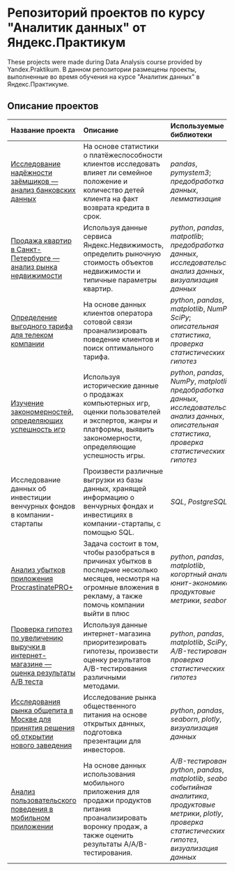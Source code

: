 # Репозиторий проектов по курсу "Аналитик данных" от Яндекс.Практикум 
These projects were made during Data Analysis course provided by Yandex.Praktikum.
В данном репозитории размещены проекты, выполненные во время обучения на курсе "Аналитик данных" в Яндекс.Практикуме.

## Описание проектов

| Название проекта | Описание | Используемые библиотеки | 
| :---------------------- | :---------------------- | :---------------------- |
| [Исследование надёжности заёмщиков — анализ банковских данных](https://github.com/aostanina/yandex-praktikum-projects/blob/main/01%20Предобработка%20данных/01%20Предобработка%20данных%20.ipynb) | На основе статистики о платёжеспособности клиентов исследовать влияет ли семейное положение и количество детей клиента на факт возврата кредита в срок.| *pandas*, *pymystem3*; *предобработка данных*, *лемматизация*|
| [Продажа квартир в Санкт-Петербурге — анализ рынка недвижимости](https://github.com/aostanina/yandex-praktikum-projects/blob/main/02%20Исследовательский%20анализ%20данных%20/02%20Исследовательский%20анализ%20данных%20.ipynb) | Используя данные сервиса Яндекс.Недвижимость, определить рыночную стоимость объектов недвижимости и типичные параметры квартир.| *python*, *pandas*, *matpotlib*; *предобработка данных*, *исследовательский анализ данных*, *визуализация данных* |
| [Определение выгодного тарифа для телеком компании](https://github.com/aostanina/yandex-praktikum-projects/blob/main/03%20Статистический%20анализ%20данных%20/03%20Статистический%20анализ%20данных%20.ipynb) | На основе данных клиентов оператора сотовой связи проанализировать поведение клиентов и поиск оптимального тарифа.| *python*, *pandas*, *matplotlib*, *NumPy*, *SciPy*; *описательная статистика*, *проверка статистических гипотез* |
| [Изучение закономерностей, определяющих успешность игр](https://github.com/aostanina/yandex-praktikum-projects/blob/main/04%20Сборный%20проект%201/04%20Сборный%20проект%20-%201%20.ipynb) | Используя исторические данные о продажах компьютерных игр, оценки пользователей и экспертов, жанры и платформы, выявить закономерности, определяющие успешность игры.| *python*, *pandas*, *NumPy*, *matplotlib*; *предобработка данных*, *исследовательский анализ данных*, *описательная статистика*, *проверка статистических гипотез* |
| Исследование данных об инвестиции венчурных фондов в компании-стартапы | Произвести различные выгрузки из базы данных, хранящей информацию о венчурных фондах и инвестициях в компании-стартапы, с помощью SQL. | *SQL*, *PostgreSQL* |
| [Анализ убытков приложения ProcrastinatePRO+](https://github.com/aostanina/yandex-praktikum-projects/blob/main/06%20Анализ%20бизнес-показателей%20/06%20Анализ%20бизнес-показателей%20.ipynb) | Задача состоит в том, чтобы разобраться в причинах убытков в последние несколько месяцев, несмотря на огромные вложения в рекламу, а также помочь компании выйти в плюс| *python*, *pandas*, *matplotlib*, *когортный анализ*, *юнит-экономика*, *продуктовые метрики*, *seaborn* |
| [Проверка гипотез по увеличению выручки в интернет-магазине — оценка результаты A/B теста ](https://github.com/aostanina/yandex-praktikum-projects/blob/main/07%20Принятие%20решений%20в%20бизнесе/07%20Принятие%20решений%20в%20бизнесе.ipynb) | Используя данные интернет-магазина приоритезировать гипотезы, произвести оценку результатов A/B-тестирования различными методами.| *python*, *pandas*, *matplotlib*, *SciPy*, *A/B-тестирование*, *проверка статистических гипотез* |
| [Исследования рынка общепита в Москве для принятия решения об открытии нового заведения](https://github.com/aostanina/yandex-praktikum-projects/blob/main/08%20Как%20рассказать%20историю%20с%20помощью%20данных/08%20Как%20рассказать%20историю%20с%20помощью%20данных.ipynb) | Исследование рынка общественного питания на основе открытых данных, подготовка презентации для инвесторов.| *python*, *pandas*, *seaborn*, *plotly*, *визуализация данных* |
| [Анализ пользовательского поведения в мобильном приложении](https://github.com/aostanina/yandex-praktikum-projects/blob/main/09%20Сборный%20проект%20-%202%20/09%20Сборный%20проект%20-%202%20.ipynb) | На основе данных использования мобильного приложения для продажи продуктов питания проанализировать воронку продаж, а также оценить результаты A/A/B-тестирования.| *A/B-тестирование*, *python*, *pandas*, *matplotlib*, *seaborn*, *событийная аналитика*, *продуктовые метрики*, *plotly*, *проверка статистических гипотез*, *визуализация данных* |
